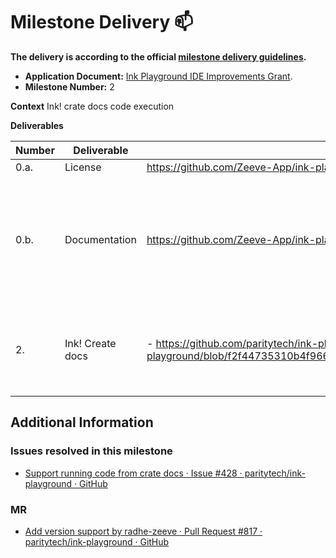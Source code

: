 # Milestone Delivery :mailbox:

**The delivery is according to the official [milestone delivery guidelines](https://github.com/w3f/Grants-Program/blob/master/docs/Support%20Docs/milestone-deliverables-guidelines.md).**  

* **Application Document:** [Ink Playground IDE Improvements Grant](https://github.com/w3f/Grants-Program/blob/master/applications/ink-playground-ide-improvements.md).
* **Milestone Number:** 2

**Context**
Ink! crate docs code execution

**Deliverables**

| Number | Deliverable | Link | Notes |
| ------------- | ------------- | ------------- |------------- |
| 0.a. | License | https://github.com/Zeeve-App/ink-playground/blob/version_play/LICENSE | Apache-2.0 |
| 0.b. | Documentation | https://github.com/Zeeve-App/ink-playground/blob/version_play/README.md | We will provide both inline documentation of the code and a basic tutorial that explains how a user can open and save a file |
| 2.  | Ink! Create docs | - https://github.com/paritytech/ink-playground/pull/817, https://github.com/paritytech/ink-playground/blob/f2f44735310b4f966ade842125bc56eaaf915c95/packages/playground/src/app/index.tsx   | We will provide the API and update create docs to run the code examples |

## **Additional Information**

### Issues resolved in this milestone
- [Support running code from crate docs · Issue #428 · paritytech/ink-playground · GitHub](https://github.com/paritytech/ink-playground/issues/428)

### MR
- [Add version support by radhe-zeeve · Pull Request #817 · paritytech/ink-playground · GitHub](https://github.com/paritytech/ink-playground/pull/817)